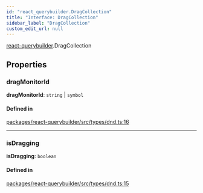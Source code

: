 ```yaml
---
id: "react_querybuilder.DragCollection"
title: "Interface: DragCollection"
sidebar_label: "DragCollection"
custom_edit_url: null
---
```


[react-querybuilder](../modules/react_querybuilder.md).DragCollection

## Properties

### dragMonitorId

 **dragMonitorId**: `string` \| `symbol`

#### Defined in

[packages/react-querybuilder/src/types/dnd.ts:16](https://github.com/react-querybuilder/react-querybuilder/blob/55590db8/packages/react-querybuilder/src/types/dnd.ts#L16)

___

### isDragging

 **isDragging**: `boolean`

#### Defined in

[packages/react-querybuilder/src/types/dnd.ts:15](https://github.com/react-querybuilder/react-querybuilder/blob/55590db8/packages/react-querybuilder/src/types/dnd.ts#L15)
